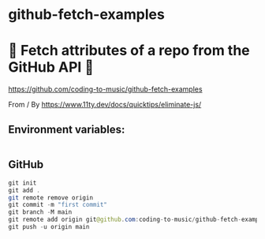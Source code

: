 # github-fetch-examples

# 🚀 Fetch attributes of a repo from the GitHub API 🚀

https://github.com/coding-to-music/github-fetch-examples

From / By https://www.11ty.dev/docs/quicktips/eliminate-js/

## Environment variables:

```java

```

## GitHub

```java
git init
git add .
git remote remove origin
git commit -m "first commit"
git branch -M main
git remote add origin git@github.com:coding-to-music/github-fetch-examples.git
git push -u origin main
```
